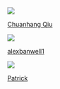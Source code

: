 <!-- Generated by generate_developer_table.py -->
<div class='aeon-teams-container'>
<div>
<a href='https://github.com/LinGinQiu'><img src='https://avatars.githubusercontent.com/u/80885865?v=4' class='avatar' /></a> <br />
<p><a href='https://github.com/LinGinQiu'>Chuanhang Qiu </a></p>
</div>
<div>
<a href='https://github.com/alexbanwell1'><img src='https://avatars.githubusercontent.com/u/31886108?v=4' class='avatar' /></a> <br />
<p><a href='https://github.com/alexbanwell1'>alexbanwell1</a></p>
</div>
<div>
<a href='https://github.com/pattplatt'><img src='https://avatars.githubusercontent.com/u/55019140?v=4' class='avatar' /></a> <br />
<p><a href='https://github.com/pattplatt'>Patrick</a></p>
</div>
</div>
